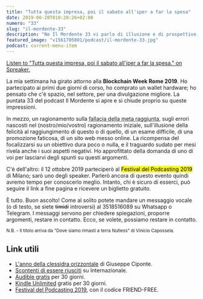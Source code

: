 ```yaml
---
title: "Tutta questa impresa, poi il sabato all'iper a far la spesa"
date: 2019-06-28T010:20:26+02:00
numero: "33"
slug: "il-mordente-33"
description: "Ne Il Mordente 33 vi parlo di illusione e di prospettive sbagliate, del mio intervento al Festival del Podcast 2019, di cosa ho imparato alla Blockchain Week Rome 2019."
featured_image: "v1561705801/podcast/il-mordente-33.jpg"
podcast: current-menu-item
---
```


<a class="spreaker-player" href="https://www.spreaker.com/episode/18402991" data-resource="episode_id=18402991" data-width="100%" data-height="200" data-theme="light" data-playlist="false" data-playlist-continuous="false" data-autoplay="false" data-live-autoplay="false" data-chapters-image="true" data-episode-image-position="right" data-hide-logo="false" data-hide-likes="false" data-hide-comments="false" data-hide-sharing="false" data-hide-download="true" >Listen to "Tutta questa impresa, poi il sabato all&#39;iper a far la spesa." on Spreaker.</a>

La mia settimana ha girato attorno alla <strong>Blockchain Week Rome 2019</strong>. Ho partecipato ai primi due giorni di corso, ho comprato un wallet hardware; ho pensato che c'è spazio, nel settore, per una divulgazione migliore. La puntata 33 del podcast Il Mordente si apre e si chiude proprio su queste impressioni.

In mezzo, un ragionamento sulla <abbr title="Arrival Fallacy, credits Tal Ben Shahar.">fallacia della meta raggiunta</abbr>, sugli errori nascosti nel (nostro/mio/vostro) ragionamento iniziale, sull'illusione della felicità al raggiungimento di questo o di quello, di un esame difficile, di una promozione faticosa, di un sito web messo online. La ricompensa del focalizzarsi su un obiettivo dura poco o nulla, e il traguardo sudato per mesi rivela anche i suoi aspetti negativi. Ho approfittato della domanda di uno di voi per lasciarvi degli spunti su questi argomenti.

C'è dell'altro: il 12 ottobre 2019 parteciperò al <mark>Festival del Podcasting 2019</mark> di Milano; sarò uno degli speaker. Parlerò ancora di questo evento quindi avremo tempo per conoscerlo meglio. Intanto, chi è sicuro di esserci, può seguire il link a fine pagina e ricevere un biglietto gratuito. 

È tutto. Buon ascolto! Come al solito potete mandare un messaggio vocale (o di testo, se siete ~~timidi~~ introversi) al 3518516089 su Whatsapp o Telegram. I messaggi servono per chiedere spiegazioni, proporre argomenti, restare in contatto. Ecco, se volete, possiamo restare in contatto.

<sub>N.B. - Il titolo arriva da "Dove siamo rimasti a terra Nutless" di Vinicio Capossela.</sub>

## Link utili
<ul>
<li><a href="https://amzn.to/2YjKW3d" target="_blank" rel="nofollow" title="Vedi il libro L'anno della clessidra orizzontale">L'anno della clessidra orizzontale</a> di Giuseppe Ciponte.</li>
<li><a href="https://www.internazionale.it/opinione/annamaria-testa/2019/06/10/scontenti-riusciti" target="_blank" rel="nofollow" title="Internazionale - Annamaria Testa">Scontenti di essere riusciti</a> su Internazionale.</li>
<li><a href="https://amzn.to/2TVaMbA" target="_blank" rel="nofollow" title="Amazon Audible">Audible gratis</a> per 30 giorni.</li>
<li><a href="https://www.amazon.it/kindle-dbs/hz/signup?tag=eeepcit-21" target="_blank" rel="nofollow" title="Kindle Unlimited 30 giorni">Kindle Unlimited</a> gratis per 30 giorni.</li>
<li><a href="https://festivaldelpodcasting.eventbrite.co.uk?discount=FRIEND-FREE" title="Festival del Podcasting 2019" target="_blank" rel="nofollow">Festival del Podcasting 2019</a>, con il codice FRIEND-FREE.</li>
</ul> 